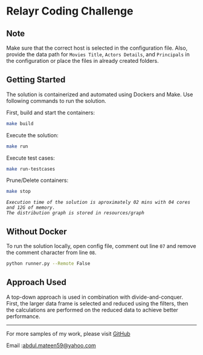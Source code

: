 
# Relayr Coding Challenge

## Note
Make sure that the correct host is selected in the configuration file. Also, provide the data path for `Movies Title`, `Actors Details`, and `Principals` in the configuration or place the files in already created folders.


## Getting Started
The solution is containerized and automated using Dockers and Make. Use following commands to run the solution.

First, build and start the containers:
```sh
make build
```
Execute the solution:
```sh
make run
```
Execute test cases:
```sh
make run-testcases
```
Prune/Delete containers:
```sh
make stop
```

*`Execution time of the solution is aproximately 02 mins with 04 cores and 12G of memory.`*
</br>*`The distribution graph is stored in resources/graph`*

## Without Docker
To run the solution locally, open config file, comment out line `07` and remove the comment character from line `08`.
```sh
python runner.py --Remote False
```


## Approach Used
A top-down approach is used in combination with divide-and-conquer. First, the larger data frame is selected and reduced using the filters, then the calculations are performed on the reduced data to achieve better performance.



---
For more samples of my work, please visit [GitHub](https://github.com/abdulmateen59)

Email :[abdul.mateen59@yahoo.com](abdul.mateen59@yahoo.com)